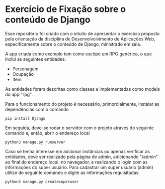 # Exercício de Fixação sobre o conteúdo de Django
Esse repositório foi criado com o intuito de apresentar o exercício proposto pela orientação da disciplina de Desenvolvolvimento de Aplicações Web, especificamente sobre o conteúdo
de Django, ministrado em sala.

A app criada como exemplo tem como escôpo um RPG genérico, o que inclui as seguintes entidades:

- Personagem
- Ocupação
- Item

As entidades foram descritas como classes e implementadas como models do app "rpg".

Para o funcionamento do projeto é necessário, primordialmente, instalar as dependências com o comando
```
pip install Django
```
Em seguida, deve-se rodar o servidor com o projeto através do seguinte comando e, então, abrir o endereço local
```
python3 manage.py runserver
```
Caso se tenha interesse em adcionar instâncias ou apenas verificar as entidades, deve ser realizado pela página de admin, adicionando "/admin" ao final do endereço local, no navegador, e realizando o login
com as informações do super usuário.
Para cadastrar um super usuário (admin) utilize do seguinte comando e digite as informações requisitadas:
```
python3 manage.py createsuperuser
```
